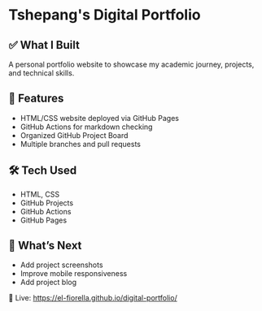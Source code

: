 # Tshepang's Digital Portfolio

## ✅ What I Built

A personal portfolio website to showcase my academic journey, projects, and technical skills.

## 🚀 Features

- HTML/CSS website deployed via GitHub Pages
- GitHub Actions for markdown checking
- Organized GitHub Project Board
- Multiple branches and pull requests

## 🛠️ Tech Used

- HTML, CSS
- GitHub Projects
- GitHub Actions
- GitHub Pages

## 📌 What’s Next

- Add project screenshots
- Improve mobile responsiveness
- Add project blog

🔗 Live: <https://el-fiorella.github.io/digital-portfolio/>

